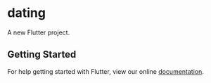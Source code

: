 # dating

A new Flutter project.

## Getting Started

For help getting started with Flutter, view our online
[documentation](https://flutter.io/).
